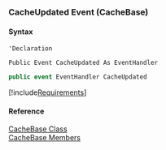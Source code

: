 ﻿### CacheUpdated Event (CacheBase)

#### Syntax

```vbnet
'Declaration

Public Event CacheUpdated As EventHandler
```

```csharp
public event EventHandler CacheUpdated
```

[!include[Requirements](../partials/requirements.md)]

#### Reference

[CacheBase Class](fcSDK~FChoice.Foundation.CacheBase.md)  
[CacheBase Members](fcSDK~FChoice.Foundation.CacheBase_members.md)